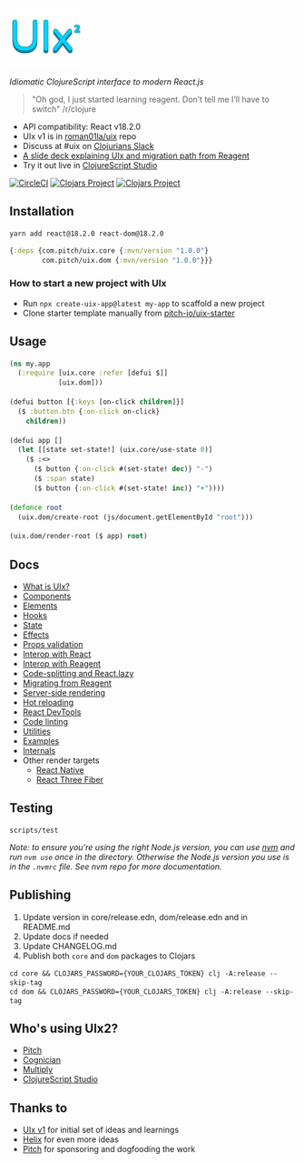<img src="logo.png" width="125" />

_Idiomatic ClojureScript interface to modern React.js_

> "Oh god, I just started learning reagent. Don’t tell me I’ll have to switch" /r/clojure

- API compatibility: React v18.2.0
- UIx v1 is in [roman01la/uix](https://github.com/roman01la/uix) repo
- Discuss at #uix on [Clojurians Slack](http://clojurians.net)
- [A slide deck explaining UIx and migration path from Reagent](https://pitch.com/public/821ed924-6fe6-4ce7-9d75-a63f1ee3c61f)
- Try it out live in [ClojureScript Studio](https://www.clojurescript.studio/)

[![CircleCI](https://circleci.com/gh/pitch-io/uix.svg?style=svg)](https://circleci.com/gh/pitch-io/uix)
[![Clojars Project](https://img.shields.io/clojars/v/com.pitch/uix.core.svg)](https://clojars.org/com.pitch/uix.core)
[![Clojars Project](https://img.shields.io/clojars/v/com.pitch/uix.dom.svg)](https://clojars.org/com.pitch/uix.dom)

## Installation

```
yarn add react@18.2.0 react-dom@18.2.0
```

```clj
{:deps {com.pitch/uix.core {:mvn/version "1.0.0"}
        com.pitch/uix.dom {:mvn/version "1.0.0"}}}
```

### How to start a new project with UIx

- Run `npx create-uix-app@latest my-app` to scaffold a new project
- Clone starter template manually from [pitch-io/uix-starter](https://github.com/pitch-io/uix-starter)

## Usage

```clj
(ns my.app
  (:require [uix.core :refer [defui $]]
            [uix.dom]))

(defui button [{:keys [on-click children]}]
  ($ :button.btn {:on-click on-click}
    children))

(defui app []
  (let [[state set-state!] (uix.core/use-state 0)]
    ($ :<>
      ($ button {:on-click #(set-state! dec)} "-")
      ($ :span state)
      ($ button {:on-click #(set-state! inc)} "+"))))

(defonce root
  (uix.dom/create-root (js/document.getElementById "root")))

(uix.dom/render-root ($ app) root)
```

## Docs

- [What is UIx?](https://pitch-io.github.io/uix/docs/what-is-uix.html)
- [Components](https://pitch-io.github.io/uix/docs/components.html)
- [Elements](https://pitch-io.github.io/uix/docs/elements.html)
- [Hooks](https://pitch-io.github.io/uix/docs/hooks.html)
- [State](https://pitch-io.github.io/uix/docs/state.html)
- [Effects](https://pitch-io.github.io/uix/docs/effects.html)
- [Props validation](https://pitch-io.github.io/uix/docs/props-validation.html)
- [Interop with React](https://pitch-io.github.io/uix/docs/interop-with-react.html)
- [Interop with Reagent](https://pitch-io.github.io/uix/docs/interop-with-reagent.html)
- [Code-splitting and React.lazy](https://pitch-io.github.io/uix/docs/code-splitting.html)
- [Migrating from Reagent](https://pitch-io.github.io/uix/docs/migrating-from-reagent.html)
- [Server-side rendering](https://pitch-io.github.io/uix/docs/server-side-rendering.html)
- [Hot reloading](https://pitch-io.github.io/uix/docs/hot-reloading.html)
- [React DevTools](https://pitch-io.github.io/uix/docs/react-devtools.html)
- [Code linting](https://pitch-io.github.io/uix/docs/code-linting.html)
- [Utilities](https://pitch-io.github.io/uix/docs/utilities.html)
- [Examples](/core/dev/uix/examples.cljs)
- [Internals](https://pitch-io.github.io/uix/docs/internals.html)
- Other render targets
  - [React Native](/docs/react-native.md)
  - [React Three Fiber](/docs/react-three-fiber.md)

## Testing

```
scripts/test
```

_Note: to ensure you're using the right Node.js version, you can use [nvm](https://github.com/nvm-sh/nvm) and run `nvm use`
once in the directory. Otherwise the Node.js version you use is in the `.nvmrc` file. See nvm repo for more documentation._

## Publishing

1. Update version in core/release.edn, dom/release.edn and in README.md
2. Update docs if needed
3. Update CHANGELOG.md
4. Publish both `core` and `dom` packages to Clojars

```
cd core && CLOJARS_PASSWORD={YOUR_CLOJARS_TOKEN} clj -A:release --skip-tag
cd dom && CLOJARS_PASSWORD={YOUR_CLOJARS_TOKEN} clj -A:release --skip-tag
```

## Who's using UIx2?

- [Pitch](https://pitch.com/)
- [Cognician](https://info.cognician.com/)
- [Multiply](https://multiply.co/)
- [ClojureScript Studio](https://www.clojurescript.studio/)

## Thanks to

- [UIx v1](https://github.com/roman01la/uix) for initial set of ideas and learnings
- [Helix](https://github.com/lilactown/helix) for even more ideas
- [Pitch](https://github.com/pitch-io) for sponsoring and dogfooding the work
